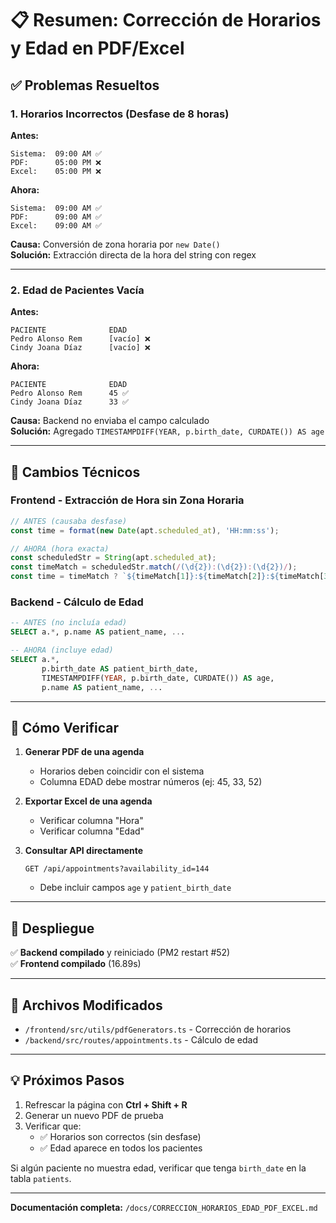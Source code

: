 # 📋 Resumen: Corrección de Horarios y Edad en PDF/Excel

## ✅ Problemas Resueltos

### 1. Horarios Incorrectos (Desfase de 8 horas)

**Antes:**
```
Sistema:  09:00 AM ✅
PDF:      05:00 PM ❌
Excel:    05:00 PM ❌
```

**Ahora:**
```
Sistema:  09:00 AM ✅
PDF:      09:00 AM ✅
Excel:    09:00 AM ✅
```

**Causa:** Conversión de zona horaria por `new Date()`  
**Solución:** Extracción directa de la hora del string con regex

---

### 2. Edad de Pacientes Vacía

**Antes:**
```
PACIENTE              EDAD
Pedro Alonso Rem      [vacío] ❌
Cindy Joana Díaz      [vacío] ❌
```

**Ahora:**
```
PACIENTE              EDAD
Pedro Alonso Rem      45 ✅
Cindy Joana Díaz      33 ✅
```

**Causa:** Backend no enviaba el campo calculado  
**Solución:** Agregado `TIMESTAMPDIFF(YEAR, p.birth_date, CURDATE()) AS age`

---

## 🔧 Cambios Técnicos

### Frontend - Extracción de Hora sin Zona Horaria

```typescript
// ANTES (causaba desfase)
const time = format(new Date(apt.scheduled_at), 'HH:mm:ss');

// AHORA (hora exacta)
const scheduledStr = String(apt.scheduled_at);
const timeMatch = scheduledStr.match(/(\d{2}):(\d{2}):(\d{2})/);
const time = timeMatch ? `${timeMatch[1]}:${timeMatch[2]}:${timeMatch[3]}` : scheduledStr.slice(11, 19);
```

### Backend - Cálculo de Edad

```sql
-- ANTES (no incluía edad)
SELECT a.*, p.name AS patient_name, ...

-- AHORA (incluye edad)
SELECT a.*, 
       p.birth_date AS patient_birth_date,
       TIMESTAMPDIFF(YEAR, p.birth_date, CURDATE()) AS age,
       p.name AS patient_name, ...
```

---

## 🧪 Cómo Verificar

1. **Generar PDF de una agenda**
   - Horarios deben coincidir con el sistema
   - Columna EDAD debe mostrar números (ej: 45, 33, 52)

2. **Exportar Excel de una agenda**
   - Verificar columna "Hora"
   - Verificar columna "Edad"

3. **Consultar API directamente**
   ```
   GET /api/appointments?availability_id=144
   ```
   - Debe incluir campos `age` y `patient_birth_date`

---

## 🚀 Despliegue

✅ **Backend compilado** y reiniciado (PM2 restart #52)  
✅ **Frontend compilado** (16.89s)  

---

## 📝 Archivos Modificados

- `/frontend/src/utils/pdfGenerators.ts` - Corrección de horarios
- `/backend/src/routes/appointments.ts` - Cálculo de edad

---

## 💡 Próximos Pasos

1. Refrescar la página con **Ctrl + Shift + R**
2. Generar un nuevo PDF de prueba
3. Verificar que:
   - ✅ Horarios son correctos (sin desfase)
   - ✅ Edad aparece en todos los pacientes

Si algún paciente no muestra edad, verificar que tenga `birth_date` en la tabla `patients`.

---

**Documentación completa:** `/docs/CORRECCION_HORARIOS_EDAD_PDF_EXCEL.md`
